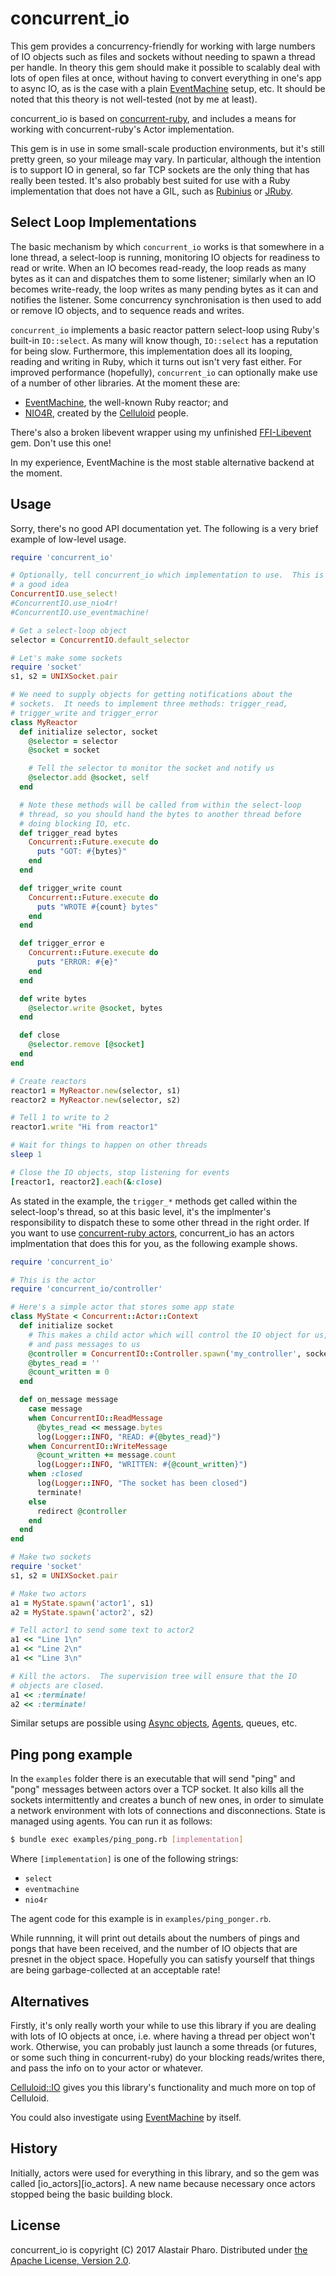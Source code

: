 # concurrent_io

This gem provides a concurrency-friendly for working with large
numbers of IO objects such as files and sockets without needing to
spawn a thread per handle.  In theory this gem should make it possible
to scalably deal with lots of open files at once, without having to
convert everything in one's app to async IO, as is the case with a
plain [EventMachine][em] setup, etc.  It should be noted that this
theory is not well-tested (not by me at least).

concurrent_io is based on [concurrent-ruby][cr], and includes a means
for working with concurrent-ruby's Actor implementation.

This gem is in use in some small-scale production environments, but
it's still pretty green, so your mileage may vary.  In particular,
although the intention is to support IO in general, so far TCP sockets are
the only thing that has really been tested.  It's also probably best suited for
use with a Ruby implementation that does not have a GIL, such as
[Rubinius][rbx] or [JRuby][jruby].


## Select Loop Implementations

The basic mechanism by which `concurrent_io` works is that somewhere in
a lone thread, a select-loop is running, monitoring IO objects for
readiness to read or write.  When an IO becomes read-ready, the loop
reads as many bytes as it can and dispatches them to some listener;
similarly when an IO becomes write-ready, the loop writes as many
pending bytes as it can and notifies the listener.  Some concurrency
synchronisation is then used to add or remove IO objects, and to
sequence reads and writes.

`concurrent_io` implements a basic reactor pattern select-loop using
Ruby's built-in `IO::select`.  As many will know though, `IO::select`
has a reputation for being slow.  Furthermore, this implementation
does all its looping, reading and writing in Ruby, which it turns out
isn't very fast either.  For improved performance (hopefully),
`concurrent_io` can optionally make use of a number of other
 libraries.  At the moment these are:

* [EventMachine][em], the well-known Ruby reactor; and
* [NIO4R][nio], created by the [Celluloid][celluloid] people.

There's also a broken libevent wrapper using my unfinished
[FFI-Libevent][ffi-libevent] gem.  Don't use this one!

In my experience, EventMachine is the most stable alternative backend
at the moment.


## Usage

Sorry, there's no good API documentation yet.  The following is a very
brief example of low-level usage.

~~~ ruby
require 'concurrent_io'

# Optionally, tell concurrent_io which implementation to use.  This is
# a good idea
ConcurrentIO.use_select!
#ConcurrentIO.use_nio4r!
#ConcurrentIO.use_eventmachine!

# Get a select-loop object
selector = ConcurrentIO.default_selector

# Let's make some sockets
require 'socket'
s1, s2 = UNIXSocket.pair

# We need to supply objects for getting notifications about the
# sockets.  It needs to implement three methods: trigger_read,
# trigger_write and trigger_error
class MyReactor
  def initialize selector, socket
    @selector = selector
    @socket = socket

    # Tell the selector to monitor the socket and notify us
    @selector.add @socket, self
  end

  # Note these methods will be called from within the select-loop
  # thread, so you should hand the bytes to another thread before
  # doing blocking IO, etc.
  def trigger_read bytes
    Concurrent::Future.execute do
      puts "GOT: #{bytes}"
    end
  end

  def trigger_write count
    Concurrent::Future.execute do
      puts "WROTE #{count} bytes"
    end
  end

  def trigger_error e
    Concurrent::Future.execute do
      puts "ERROR: #{e}"
    end
  end

  def write bytes
    @selector.write @socket, bytes
  end

  def close
    @selector.remove [@socket]
  end
end

# Create reactors
reactor1 = MyReactor.new(selector, s1)
reactor2 = MyReactor.new(selector, s2)

# Tell 1 to write to 2
reactor1.write "Hi from reactor1"

# Wait for things to happen on other threads
sleep 1

# Close the IO objects, stop listening for events
[reactor1, reactor2].each(&:close)
~~~

As stated in the example, the `trigger_*` methods get called within
the select-loop's thread, so at this basic level, it's the
implmenter's responsibility to dispatch these to some other thread in
the right order.  If you want to use [concurrent-ruby actors][actors],
concurrent_io has an actors implmentation that does this for you, as
the following example shows.

~~~ ruby
require 'concurrent_io'

# This is the actor
require 'concurrent_io/controller'

# Here's a simple actor that stores some app state
class MyState < Concurrent::Actor::Context
  def initialize socket
    # This makes a child actor which will control the IO object for us,
    # and pass messages to us
    @controller = ConcurrentIO::Controller.spawn('my_controller', socket)
    @bytes_read = ''
    @count_written = 0
  end

  def on_message message
    case message
    when ConcurrentIO::ReadMessage
      @bytes_read << message.bytes
      log(Logger::INFO, "READ: #{@bytes_read}")
    when ConcurrentIO::WriteMessage
      @count_written += message.count
      log(Logger::INFO, "WRITTEN: #{@count_written}")
    when :closed
      log(Logger::INFO, "The socket has been closed")
      terminate!
    else
      redirect @controller
    end
  end
end

# Make two sockets
require 'socket'
s1, s2 = UNIXSocket.pair

# Make two actors
a1 = MyState.spawn('actor1', s1)
a2 = MyState.spawn('actor2', s2)

# Tell actor1 to send some text to actor2
a1 << "Line 1\n"
a1 << "Line 2\n"
a1 << "Line 3\n"

# Kill the actors.  The supervision tree will ensure that the IO
# objects are closed.
a1 << :terminate!
a2 << :terminate!
~~~

Similar setups are possible using [Async objects][async],
[Agents][agents], queues, etc.


## Ping pong example

In the `examples` folder there is an executable that will send "ping"
and "pong" messages between actors over a TCP socket.  It also kills
all the sockets intermittently and creates a bunch of new ones, in
order to simulate a network environment with lots of connections and
disconnections.  State is managed using agents.  You can run it as
follows:

~~~ bash
$ bundle exec examples/ping_pong.rb [implementation]
~~~

Where `[implementation]` is one of the following strings:

* `select`
* `eventmachine`
* `nio4r`

The agent code for this example is in `examples/ping_ponger.rb`.

While runnning, it will print out details about the numbers of pings
and pongs that have been received, and the number of IO objects that
are presnet in the object space.  Hopefully you can satisfy yourself
that things are being garbage-collected at an acceptable rate!


## Alternatives

Firstly, it's only really worth your while to use this library if you
are dealing with lots of IO objects at once, i.e. where having a thread
per object won't work.  Otherwise, you can probably just launch a some
threads (or futures, or some such thing in concurrent-ruby) do your
blocking reads/writes there, and pass the info on to your actor or
whatever.

[Celluloid::IO][celluloid-io] gives you this library's functionality
and much more on top of Celluloid.

You could also investigate using [EventMachine][em] by itself.


## History

Initially, actors were used for everything in this library, and so the
gem was called [io_actors][io_actors].  A new name because necessary
once actors stopped being the basic building block.


## License

concurrent_io is copyright (C) 2017 Alastair Pharo.  Distributed under
[the Apache License, Version 2.0][license].

[cr]: http://concurrent-ruby.com/
[rbx]: http://rubini.us/
[jruby]: http://jruby.org/
[nio]: https://github.com/celluloid/nio4r
[em]: http://rubyeventmachine.com/
[ffi-libevent]: https://github.com/asppsa/ffi-libevent
[celluloid]: https://celluloid.io/
[celluloid-io]: https://github.com/celluloid/celluloid-io
[le]: http://libevent.org/
[actors]: http://ruby-concurrency.github.io/concurrent-ruby/Concurrent/Actor.html
[async]: http://ruby-concurrency.github.io/concurrent-ruby/Concurrent/Async.html
[agents]: http://ruby-concurrency.github.io/concurrent-ruby/Concurrent/Agent.html
[license]: http://www.apache.org/licenses/LICENSE-2.0
